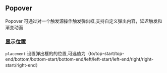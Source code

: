 <div class="demo-header">
<p class="overviewicon">
  <span class="wapi-navigation-steps"/>
</p>

## Popover

<nova-uxlink widget-name="Popover"></nova-uxlink>

Popover 可通过对一个触发源操作触发弹出框,支持自定义弹出内容，延迟触发和渐变动画
</div>

### 显示位置

`placement` 设置弹出框的的位置,可选值为（to/top-start/top-end/bottom/bottom-start/bottom-end/left/left-start/left-end/right/right-start/right-end）

<nova-demo-view link="popover/popover-placement"></nova-demo-view>
